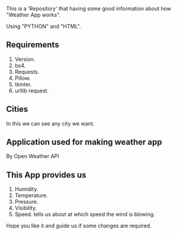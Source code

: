 This is a 'Repository' that having some good information about how "Weather App works".

Using "PYTHON" and "HTML".


Requirements
------
1. Version.
2. bs4.
3. Requests.
4. Pillow.
5. tkinter.
6. urllib request.

Cities
------
In this we can see any city we want.

Application used for making weather app 
------
By Open Weather API

This App provides us
------
1. Humidity.
2. Temperature.
3. Pressure.
4. Visibility.
5. Speed. tells us about at which speed the wind is blowing.

Hope you like it and guide us if some changes are required.
